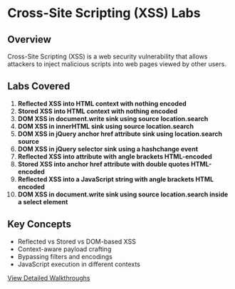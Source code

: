 # Cross-Site Scripting (XSS) Labs

## Overview
Cross-Site Scripting (XSS) is a web security vulnerability that allows attackers to inject malicious scripts into web pages viewed by other users.

## Labs Covered

1. **Reflected XSS into HTML context with nothing encoded**
2. **Stored XSS into HTML context with nothing encoded** 
3. **DOM XSS in document.write sink using source location.search**
4. **DOM XSS in innerHTML sink using source location.search**
5. **DOM XSS in jQuery anchor href attribute sink using location.search source**
6. **DOM XSS in jQuery selector sink using a hashchange event**
7. **Reflected XSS into attribute with angle brackets HTML-encoded**
8. **Stored XSS into anchor href attribute with double quotes HTML-encoded**
9. **Reflected XSS into a JavaScript string with angle brackets HTML encoded**
10. **DOM XSS in document.write sink using source location.search inside a select element**

## Key Concepts
- Reflected vs Stored vs DOM-based XSS
- Context-aware payload crafting
- Bypassing filters and encodings
- JavaScript execution in different contexts

[View Detailed Walkthroughs](./Lab-Walkthroughs.md)
